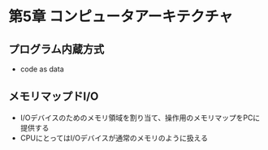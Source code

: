 # 第5章 コンピュータアーキテクチャ

## プログラム内蔵方式

- code as data

## メモリマップドI/O

- I/Oデバイスのためのメモリ領域を割り当て、操作用のメモリマップをPCに提供する
- CPUにとってはI/Oデバイスが通常のメモリのように扱える
